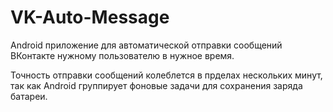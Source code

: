# VK-Auto-Message

Android приложение для автоматической отправки сообщений ВКонтакте нужному пользователю в нужное время.

Точность отправки сообщений колеблется в прделах нескольких минут,
так как Android группирует фоновые задачи для сохранения заряда батареи.
